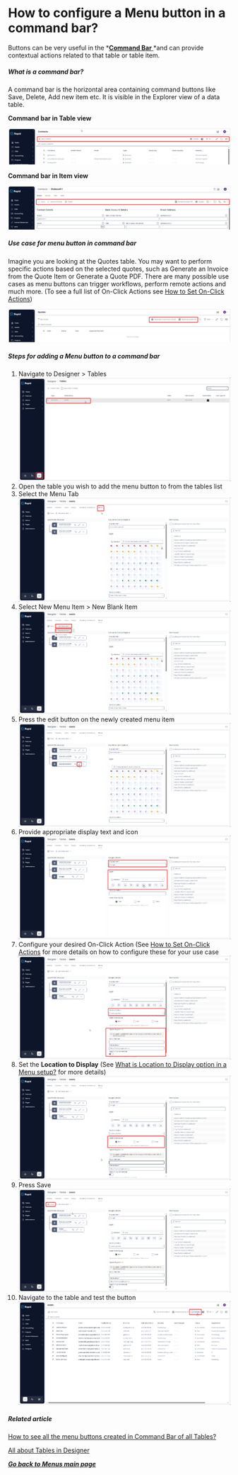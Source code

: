 # How to configure a Menu button in a command bar?

Buttons can be very useful in the *[**Command Bar** ](https://docs.rapidplatform.com/books/glossary/page/command-bar)*and can provide contextual actions related to that table or table item.

##### What is a command bar?

A command bar is the horizontal area containing command buttons like Save, Delete, Add new item etc. It is visible in the Explorer view of a data table.

**Command bar in Table view**

![image-1701994810054.png](./downloaded_image_1705285538330.png)

**Command bar in Item view**

![image-1701994953528.png](./downloaded_image_1705285539346.png)

##### Use case for menu button in command bar

Imagine you are looking at the Quotes table. You may want to perform specific actions based on the selected quotes, such as Generate an Invoice from the Quote Item or Generate a Quote PDF. There are many possible use cases as menu buttons can trigger workflows, perform remote actions and much more. (To see a full list of On-Click Actions see [How to Set On-Click Actions](https://docs.rapidplatform.com/books/experiences/page/how-to-set-on-click-action-for-a-menu-item))

![image-1701994995777.png](./downloaded_image_1705285540365.png)

##### Steps for adding a Menu button to a command bar

1. Navigate to Designer &gt; Tables  
    ![image-1701995733254.png](./downloaded_image_1705285541384.png)
2. Open the table you wish to add the menu button to from the tables list
3. Select the Menu Tab  
    ![image-1701995750240.png](./downloaded_image_1705285542411.png)
4. Select New Menu Item &gt; New Blank Item  
    ![image-1701995775159.png](./downloaded_image_1705285543432.png)
5. Press the edit button on the newly created menu item  
    ![image-1701995791640.png](./downloaded_image_1705285544448.png)
6. Provide appropriate display text and icon  
    ![image-1701995831607.png](./downloaded_image_1705285545461.png)
7. Configure your desired On-Click Action (See [How to Set On-Click Actions](https://docs.rapidplatform.com/books/experiences/page/how-to-set-on-click-action-for-a-menu-item) for more details on how to configure these for your use case  
    ![image-1701995955697.png](./downloaded_image_1705285546489.png)
8. Set the **Location to Display** (See [What is Location to Display option in a Menu setup?](https://docs.rapidplatform.com/books/experiences/page/what-is-location-to-display-option-in-a-menu-setup) for more details)  
    ![image-1701995927466.png](./downloaded_image_1705285547513.png)
9. Press Save  
    ![image-1701995971538.png](./downloaded_image_1705285548532.png)
10. Navigate to the table and test the button  
    ![image-1701995996002.png](./downloaded_image_1705285549557.png)

##### **Related article**

[How to see all the menu buttons created in Command Bar of all Tables?](https://docs.rapidplatform.com/books/experiences/page/where-to-find-a-list-of-all-menu-buttons-created-for-command-bars-across-data-tables "Where to find a list of all Menu buttons created for Command Bars across data tables?")

[All about Tables in Designer](https://docs.rapidplatform.com/books/experiences/page/all-about-tables-in-designer "All about Tables in Designer")

[***Go back to Menus main page***](https://docs.rapidplatform.com/books/experiences/page/all-about-menus-in-dezigna "All about Menus in Dezigna")